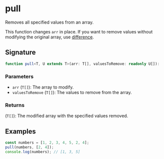# pull

Removes all specified values from an array.

This function changes `arr` in place.
If you want to remove values without modifying the original array, use [difference](./difference.md).

## Signature

```typescript
function pull<T, U extends T>(arr: T[], valuesToRemove: readonly U[]): T[];
```

### Parameters

- `arr` (`T[]`): The array to modify.
- `valuesToRemove` (`T[]`): The values to remove from the array.

### Returns

(`T[]`): The modified array with the specified values removed.

## Examples

```typescript
const numbers = [1, 2, 3, 4, 5, 2, 4];
pull(numbers, [2, 4]);
console.log(numbers); // [1, 3, 5]
```
